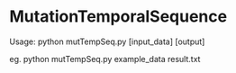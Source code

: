 # MutationTemporalSequence

Usage:
  python mutTempSeq.py [input_data] [output]
  
  eg. python mutTempSeq.py example_data result.txt
  
  
